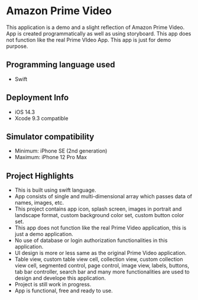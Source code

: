 # Amazon Prime Video

This application is a demo and a slight reflection of Amazon Prime Video. App is created programmatically as well as using storyboard. This app does not function like the real Prime VIdeo App. This app is just for demo purpose.

## Programming language used
- Swift 

## Deployment Info
- iOS 14.3
- Xcode 9.3 compatible

## Simulator compatibility
- Minimum: iPhone SE (2nd generation)
- Maximum: iPhone 12 Pro Max

## Project Highlights
- This is built using swift language.
- App consists of single and multi-dimensional array which passes data of names, images, etc.
- This project contains app icon, splash screen, images in portrait and landscape format, custom background color set, custom button color set.
- This app does not function like the real Prime Video application, this is just a demo application.
- No use of database or login authorization functionalities in this application.
- UI design is more or less same as the original Prime Video application.
- Table view, custom table view cell, collection view, custom collection view cell, segmented control, page control, image view, labels, buttons, tab bar controller, search bar and many more functionalities are used to design and develope this application.
- Project is still work in progress.
- App is functional, free and ready to use.
